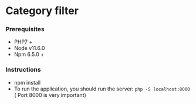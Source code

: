 # Category filter

### Prerequisites
- PHP7 +
- Node v11.6.0
- Npm 6.5.0 +

### Instructions

- npm install
- To run the application, you should run the server: `php -S localhost:8000`  ( Port 8000 is very important)
